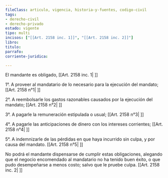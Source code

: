 ```yaml
---
fileClass: articulo, vigencia, historia-y-fuentes, codigo-civil
tags:
- derecho-civil
- derecho-privado
estado: vigente
tipo: multi
incisos: ["[[Art. 2158 inc. 1]]", "[[Art. 2158 inc. 2]]"]
libro:
titulo:
parrafo:
corriente-juridica:

---
```

El mandante es obligado, [[Art. 2158 inc. 1| ]]

1°. A proveer al mandatario de lo necesario para la ejecución del mandato; [[Art. 2158 n°1| ]]

2°. A reembolsarle los gastos razonables causados por la ejecución del mandato; [[Art. 2158 n°2| ]]

3°. A pagarle la remuneración estipulada o usual; [[Art. 2158 n°3| ]]

4°. A pagarle las anticipaciones de dinero con los intereses corrientes; [[Art. 2158 n°4| ]]

5°. A indemnizarle de las pérdidas en que haya incurrido sin culpa, y por causa del mandato. [[Art. 2158 n°5| ]]

No podrá el mandante dispensarse de cumplir estas obligaciones, alegando que el negocio encomendado al mandatario no ha tenido buen éxito, o que pudo desempeñarse a menos costo; salvo que le pruebe culpa. [[Art. 2158 inc. 2| ]]